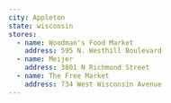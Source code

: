 ```yaml
---
city: Appleton
state: wisconsin
stores:
  - name: Woodman's Food Market
    address: 595 N. Westhill Boulevard
  - name: Meijer
    address: 3801 N Richmond Street
  - name: The Free Market
    address: 734 West Wisconsin Avenue
---
```

